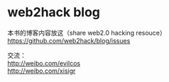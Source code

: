 web2hack blog
====

本书的博客内容放这（share web2.0 hacking resouce）https://github.com/web2hack/blog/issues

交流：<br />
http://weibo.com/evilcos<br />
http://weibo.com/xisigr
